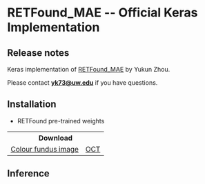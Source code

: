 # RETFound_MAE -- Official Keras Implementation

## Release notes

Keras implementation of [RETFound_MAE](https://github.com/rmaphoh/RETFound_MAE) by Yukun Zhou.

Please contact 	**yk73@uw.edu** if you have questions.

## Installation
- RETFound pre-trained weights
<table>
  <tr>
    <th colspan="2">Download</th>
  </tr>
<tr>
    <td><a href="https://drive.google.com/file/d/194RKGSKZr-zJfeaSpD1QXHqzQvEFkDf-/view?usp=sharing">Colour fundus image</a></td>
    <td><a href="https://drive.google.com/file/d/10Pehch-CndYhcRHjslPd7SOEzbQJAouK/view?usp=sharing">OCT</a></td>
  </tr>
</table>

## Inference
